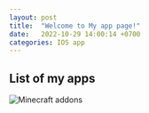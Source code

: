 ```yaml
---
layout: post
title:  "Welcome to My app page!"
date:   2022-10-29 14:00:14 +0700
categories: IOS app
---
```


## List of my apps
![Minecraft addons](/image/EnergySoulChild_the_best_game_ever_4k_8d_3d_2d_4d_ultrarealisti_6d7edb36-8410-4275-ae4c-047690663c01.png)